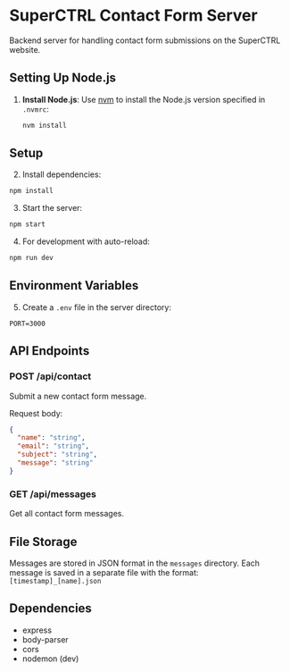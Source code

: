 # SuperCTRL Contact Form Server

Backend server for handling contact form submissions on the SuperCTRL website.

## Setting Up Node.js

1. **Install Node.js**: Use [nvm](https://github.com/nvm-sh/nvm) to install the Node.js version specified in `.nvmrc`:
   ```sh
   nvm install
## Setup

2. Install dependencies:
```bash
npm install
```

3. Start the server:
```bash
npm start
```

4. For development with auto-reload:
```bash
npm run dev
```

## Environment Variables

5. Create a `.env` file in the server directory:

```env
PORT=3000
```

## API Endpoints

### POST /api/contact
Submit a new contact form message.

Request body:
```json
{
  "name": "string",
  "email": "string",
  "subject": "string",
  "message": "string"
}
```

### GET /api/messages
Get all contact form messages.

## File Storage

Messages are stored in JSON format in the `messages` directory. Each message is saved in a separate file with the format: `[timestamp]_[name].json`

## Dependencies

- express
- body-parser
- cors
- nodemon (dev)
